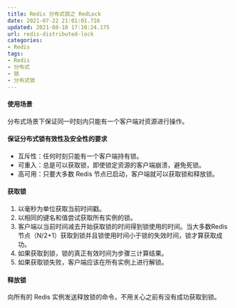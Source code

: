 ```yaml
---
title: Redis 分布式锁之 RedLock
date: 2021-07-22 21:01:01.716
updated: 2021-08-10 17:10:24.175
url: redis-distributed-lock
categories: 
- Redis
tags: 
- Redis
- 分布式
- 锁
- 分布式锁
---
```


#### 使用场景
分布式场景下保证同一时刻内只能有一个客户端对资源进行操作。
#### 保证分布式锁有效性及安全性的要求
- 互斥性：任何时刻只能有一个客户端持有锁。
- 可重入：总是可以获取锁，即使锁定资源的客户端崩溃，避免死锁。
- 高可用：只要大多数 Redis 节点已启动，客户端就可以获取锁和释放锁。

#### 获取锁
1. 以毫秒为单位获取当前时间戳。
2. 以相同的键名和值尝试获取所有实例的锁。
3. 客户端以当前时间减去开始获取锁的时间得到锁使用的时间。当大多数Redis节点（N/2+1）获取到锁并且锁使用时间小于锁的失效时间，锁才算获取成功。
4. 如果获取到锁，锁的真正有效时间为步骤三计算结果。
5. 如果获取锁失败，客户端应该在所有实例上进行解锁。

#### 释放锁
向所有的 Redis 实例发送释放锁的命令，不用关心之前有没有成功获取到锁。
